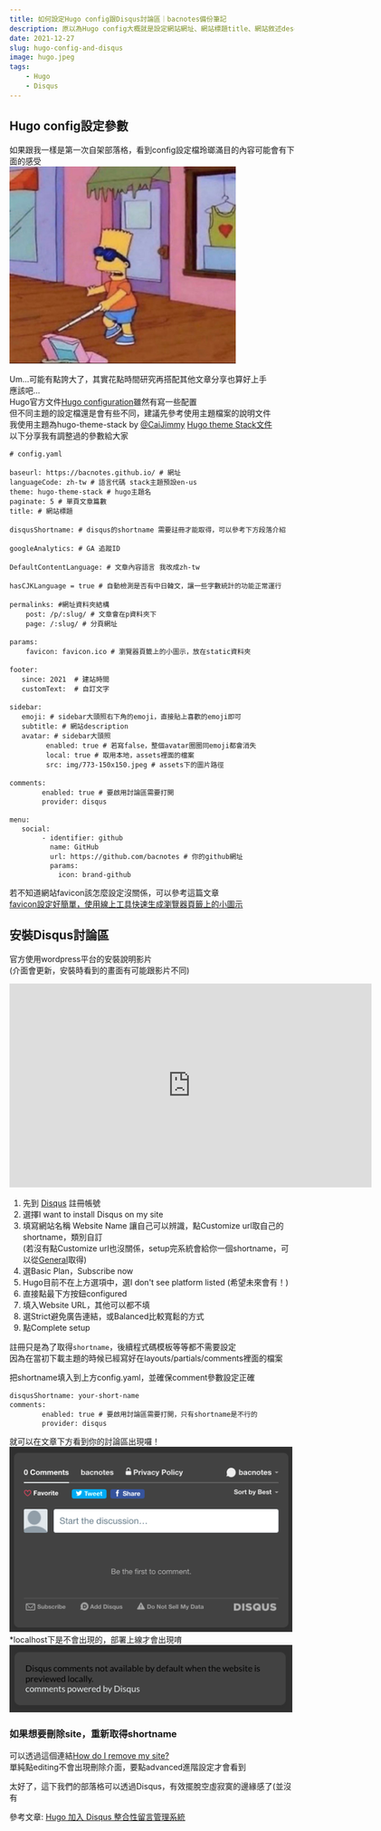 ```yaml
---
title: 如何設定Hugo config跟Disqus討論區｜bacnotes備份筆記
description: 原以為Hugo config大概就是設定網站網址、網站標題title、網站敘述description跟關鍵字等等的，沒想到還可以用Disqus服務在部落格嵌入討論區，讓你的文章可以跟訪客互動！
date: 2021-12-27
slug: hugo-config-and-disqus
image: hugo.jpeg
tags:
    - Hugo
    - Disqus
---
```


## Hugo config設定參數
如果跟我一樣是第一次自架部落格，看到config設定檔玲瑯滿目的內容可能會有下面的感受  
<img src="./blind_meme.jpeg" alt="blind_meme" width="400"/>  
  
Um...可能有點誇大了，其實花點時間研究再搭配其他文章分享也算好上手  
應該吧...  
Hugo官方文件[Hugo configuration](https://gohugo.io/getting-started/configuration/ "Hugo configuration")雖然有寫一些配置  
但不同主題的設定檔還是會有些不同，建議先參考使用主題檔案的說明文件  
我使用主題為hugo-theme-stack by [@CaiJimmy](https://github.com/CaiJimmy "@CaiJimmy")     [Hugo theme Stack文件](https://docs.stack.jimmycai.com/ "Hugo theme Stack")  
以下分享我有調整過的參數給大家     
```
# config.yaml

baseurl: https://bacnotes.github.io/ # 網址
languageCode: zh-tw # 語言代碼 stack主題預設en-us
theme: hugo-theme-stack # hugo主題名
paginate: 5 # 單頁文章篇數
title: # 網站標題

disqusShortname: # disqus的shortname 需要註冊才能取得，可以參考下方段落介紹

googleAnalytics: # GA 追蹤ID

DefaultContentLanguage: # 文章內容語言 我改成zh-tw

hasCJKLanguage = true # 自動檢測是否有中日韓文，讓一些字數統計的功能正常運行

permalinks: #網址資料夾結構
    post: /p/:slug/ # 文章會在p資料夾下
    page: /:slug/ # 分頁網址

params:
    favicon: favicon.ico # 瀏覽器頁籤上的小圖示，放在static資料夾

footer: 
   since: 2021  # 建站時間
   customText:  # 自訂文字

sidebar:
   emoji: # sidebar大頭照右下角的emoji，直接貼上喜歡的emoji即可
   subtitle: # 網站description
   avatar: # sidebar大頭照
         enabled: true # 若寫false，整個avatar圈圈同emoji都會消失
         local: true # 取用本地，assets裡面的檔案
         src: img/773-150x150.jpeg # assets下的圖片路徑

comments: 
        enabled: true # 要啟用討論區需要打開
        provider: disqus

menu:
   social:  
        - identifier: github
          name: GitHub
          url: https://github.com/bacnotes # 你的github網址
          params:
            icon: brand-github

```

若不知道網站favicon該怎麼設定沒關係，可以參考這篇文章  
[favicon設定好簡單，使用線上工具快速生成瀏覽器頁籤上的小圖示](https://bacnotes.github.io/p/favicon-setting/ "favicon設定好簡單，使用線上工具快速生成瀏覽器頁籤上的小圖示")


## 安裝Disqus討論區
官方使用wordpress平台的安裝說明影片  
(介面會更新，安裝時看到的畫面有可能跟影片不同)
<iframe width="640" height="360" src="https://www.youtube.com/embed/a4JBJXyuaFk" title="YouTube video player" frameborder="0" allow="accelerometer; autoplay; clipboard-write; encrypted-media; gyroscope; picture-in-picture" allowfullscreen></iframe>

1. 先到 [Disqus](https://disqus.com/profile/signup/intent/ "Disqus") 註冊帳號
2. 選擇I want to install Disqus on my site
3. 填寫網站名稱 Website Name 讓自己可以辨識，點Customize url取自己的shortname，類別自訂  
(若沒有點Customize url也沒關係，setup完系統會給你一個shortname，可以從[General](https://https-bacnotes-github-io.disqus.com/admin/settings/general/ "General")取得)
4. 選Basic Plan，Subscribe now
5. Hugo目前不在上方選項中，選I don't see platform listed (希望未來會有！)
6. 直接點最下方按鈕configured
7. 填入Website URL，其他可以都不填
8. 選Strict避免廣告連結，或Balanced比較寬鬆的方式
9. 點Complete setup 

註冊只是為了取得`shortname`，後續程式碼模板等等都不需要設定  
因為在當初下載主題的時候已經寫好在layouts/partials/comments裡面的檔案  

把shortname填入到上方config.yaml，並確保comment參數設定正確
```
disqusShortname: your-short-name
comments: 
        enabled: true # 要啟用討論區需要打開，只有shortname是不行的
        provider: disqus
```

就可以在文章下方看到你的討論區出現囉！  
<img src="./deploy.png" alt="disqus" width="500"/>  
*localhost下是不會出現的，部署上線才會出現唷  
<img src="./local.png" alt="disqus" width="500"/>  

### 如果想要刪除site，重新取得shortname
可以透過這個連結[How do I remove my site?](https://disqus.com/profile/signup/intent/ "How do I remove my site?")  
單純點editing不會出現刪除介面，要點advanced進階設定才會看到

太好了，這下我們的部落格可以透過Disqus，有效擺脫空虛寂寞的邊緣感了(並沒有


參考文章: [Hugo 加入 Disqus 整合性留言管理系統](https://coreychen71.github.io/posts/2019-05/hugoadddisqus/ "Hugo 加入 Disqus 整合性留言管理系統")


